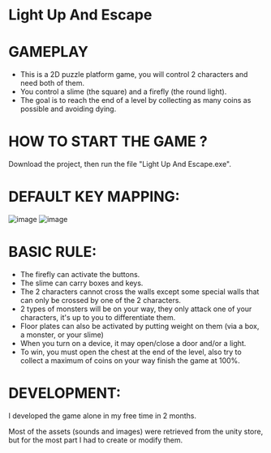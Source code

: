 # Light Up And Escape

# GAMEPLAY

- This is a 2D puzzle platform game, you will control 2 characters and need both of them.
- You control a slime (the square) and a firefly (the round light).
- The goal is to reach the end of a level by collecting as many coins as possible and avoiding dying.

# HOW TO START THE GAME ?

Download the project, then run the file "Light Up And Escape.exe".

# DEFAULT KEY MAPPING:

![image](https://user-images.githubusercontent.com/47974387/203386231-c64ecffa-ecf6-4b2a-9ebc-3f52ff814db8.png)
![image](https://user-images.githubusercontent.com/47974387/203386343-8b023acc-62f8-420a-b054-b08890ab61f1.png)

# BASIC RULE:

- The firefly can activate the buttons.
- The slime can carry boxes and keys.
- The 2 characters cannot cross the walls except some special walls that can only be crossed by one of the 2 characters.
- 2 types of monsters will be on your way, they only attack one of your characters, it's up to you to differentiate them.
- Floor plates can also be activated by putting weight on them (via a box, a monster, or your slime)
- When you turn on a device, it may open/close a door and/or a light.
- To win, you must open the chest at the end of the level, also try to collect a maximum of coins on your way finish the game at 100%.

# DEVELOPMENT:

I developed the game alone in my free time in 2 months.

Most of the assets (sounds and images) were retrieved from the unity store, but for the most part I had to create or modify them.
